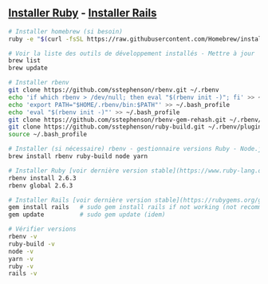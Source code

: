 ## [Installer Ruby](https://openclassrooms.com/en/courses/2913686-lancez-vous-dans-la-programmation-avec-ruby/2915056-installez-vos-outils#/id/r-2992491) - [Installer Rails](https://openclassrooms.com/en/courses/3149156-initiez-vous-a-ruby-on-rails/3149171-installez-ruby-on-rails#/id/r-3324757)

```bash
# Installer homebrew (si besoin)
ruby -e "$(curl -fsSL https://raw.githubusercontent.com/Homebrew/install/master/install)"

# Voir la liste des outils de développement installés - Mettre à jour
brew list
brew update

# Installer rbenv
git clone https://github.com/sstephenson/rbenv.git ~/.rbenv
echo 'if which rbenv > /dev/null; then eval "$(rbenv init -)"; fi' >> ~/.bashprofile
echo 'export PATH="$HOME/.rbenv/bin:$PATH"' >> ~/.bash_profile
echo 'eval "$(rbenv init -)"' >> ~/.bash_profile
git clone https://github.com/sstephenson/rbenv-gem-rehash.git ~/.rbenv/plugins/rbenv-gem-rehash
git clone https://github.com/sstephenson/ruby-build.git ~/.rbenv/plugins/ruby-build
source ~/.bash_profile

# Installer (si nécessaire) rbenv - gestionnaire versions Ruby - Node.js - Yarn
brew install rbenv ruby-build node yarn

# Installer Ruby [voir dernière version stable](https://www.ruby-lang.org/en/downloads/)
rbenv install 2.6.3
rbenv global 2.6.3

# Installer Rails [voir dernière version stable](https://rubygems.org/gems/rails/versions) / Mettre à jour
gem install rails   # sudo gem install rails if not working (not recommended)
gem update          # sudo gem update (idem)

# Vérifier versions
rbenv -v
ruby-build -v
node -v
yarn -v
ruby -v
rails -v
```
